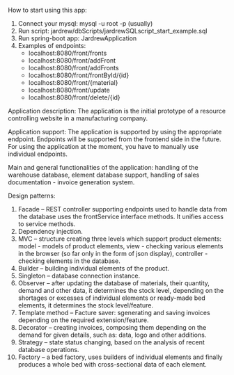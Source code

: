 How to start using this app:
1. Connect your mysql: mysql -u root -p (usually)
2. Run script: jardrew/dbScripts/jardrewSQLscript_start_example.sql
3. Run spring-boot app: JardrewApplication
4. Examples of endpoints: 
     - localhost:8080/front/fronts
     - localhost:8080/front/addFront
     - localhost:8080/front/addFronts
     - localhost:8080/front/frontById/{id}
     - localhost:8080/front/{material}
     - localhost:8080/front/update
     - localhost:8080/front/delete/{id}

Application description:
The application is the initial prototype of a resource controlling website in a manufacturing company.

Application support:
The application is supported by using the appropriate endpoint. Endpoints will be supported from the frontend side in the future. For using the application at the moment, you have to manually use individual endpoints.


Main and general functionalities of the application: handling of the warehouse database, element database support, handling of sales documentation - invoice generation system.

Design patterns:

1. Facade – REST controller supporting endpoints used to handle data from the database uses the frontService interface methods. It unifies access to service methods.
2. Dependency injection.
3. MVC – structure creating three levels which support product elements: model - models of product elements, view - checking various elements in the browser (so far only in the form of json display), controller - checking elements in the database.
4. Builder – building individual elements of the product.
5. Singleton – database connection instance.
6. Observer – after updating the database of materials, their quantity, demand and other data, it determines the stock level, depending on the shortages or excesses of individual elements or ready-made bed elements, it determines the stock level/feature.
7. Template method – Facture saver: sgenerating and saving invoices depending on the required extension/feature.
8. Decorator – creating invoices, composing them depending on the demand for given details, such as: data, logo and other additions.
9. Strategy – state status changing, based on the analysis of recent database operations.
10. Factory – a bed factory, uses builders of individual elements and finally produces a whole bed with cross-sectional data of each element.
